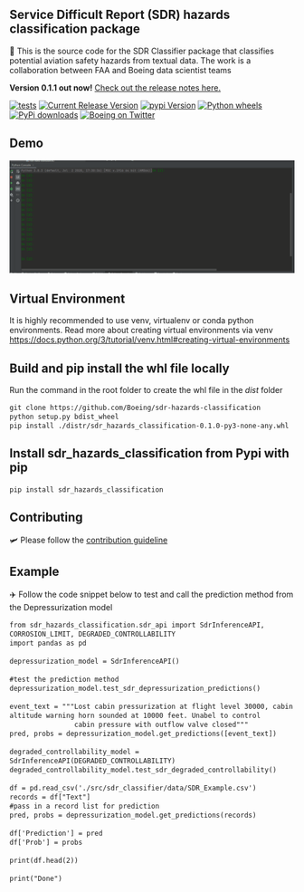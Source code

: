 ## Service Difficult Report (SDR) hazards classification package
:rocket: This is the source code for the SDR Classifier package that classifies potential aviation safety hazards from textual data.  The work is a collaboration between FAA and Boeing data scientist teams

**Version 0.1.1 out now!**
[Check out the release notes here.](https://github.com/Boeing/sdr-hazards-classification/releases)

[![tests](https://github.com/Boeing/sdr-hazards-classification/actions/workflows/python-package.yml/badge.svg)](https://github.com/Boeing/sdr-hazards-classification/actions/workflows/python-package.yml)
[![Current Release Version](https://img.shields.io/github/release/Boeing/sdr-hazards-classification.svg?style=flat-square&logo=github)](https://github.com/Boeing/sdr-hazards-classification/releases)
[![pypi Version](https://img.shields.io/pypi/v/sdr-hazards-classification.svg?style=flat-square&logo=pypi&logoColor=white)](https://pypi.org/project/sdr-hazards-classification/)
[![Python wheels](https://img.shields.io/badge/wheels-%E2%9C%93-4c1.svg?longCache=true&style=flat-square&logo=python&logoColor=white)](https://github.com/Boeing/sdr-hazards-classification/releases)
[![PyPi downloads](https://static.pepy.tech/personalized-badge/sdr-hazards-classification?period=total&units=international_system&left_color=grey&right_color=orange&left_text=pip%20downloads)](https://pypi.org/project/sdr-hazards-classification/)
[![Boeing on Twitter](https://img.shields.io/twitter/follow/boeing.svg?style=social&label=Follow)](https://twitter.com/boeing)

## Demo
![](https://github.com/Boeing/sdr-hazards-classification/blob/hai-branch/img/sdr_classifier.gif)

## Virtual Environment
It is highly recommended to use venv, virtualenv or conda python environments. Read more about creating virtual environments via venv
https://docs.python.org/3/tutorial/venv.html#creating-virtual-environments

## Build and pip install the whl file locally
Run the command in the root folder to create the whl file in the _dist_ folder
```
git clone https://github.com/Boeing/sdr-hazards-classification
python setup.py bdist_wheel
pip install ./distr/sdr_hazards_classification-0.1.0-py3-none-any.whl
```

## Install sdr_hazards_classification from Pypi with pip
```
pip install sdr_hazards_classification
```
## Contributing
🛩️ Please follow the [contribution guideline](https://github.com/Boeing/sdr-hazards-classification/blob/main/CONTRIBUTING.md)

## Example
:airplane: Follow the code snippet below to test and call the prediction method from the Depressurization model

```
from sdr_hazards_classification.sdr_api import SdrInferenceAPI, CORROSION_LIMIT, DEGRADED_CONTROLLABILITY
import pandas as pd

depressurization_model = SdrInferenceAPI()

#test the prediction method
depressurization_model.test_sdr_depressurization_predictions()

event_text = """Lost cabin pressurization at flight level 30000, cabin altitude warning horn sounded at 10000 feet. Unabel to control
                cabin pressure with outflow valve closed"""
pred, probs = depressurization_model.get_predictions([event_text])

degraded_controllability_model = SdrInferenceAPI(DEGRADED_CONTROLLABILITY)
degraded_controllability_model.test_sdr_degraded_controllability()

df = pd.read_csv('./src/sdr_classifier/data/SDR_Example.csv')
records = df["Text"]
#pass in a record list for prediction
pred, probs = depressurization_model.get_predictions(records)

df['Prediction'] = pred
df['Prob'] = probs

print(df.head(2))

print("Done")
```

